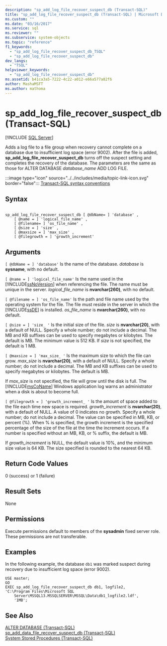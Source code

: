 ```yaml
---
description: "sp_add_log_file_recover_suspect_db (Transact-SQL)"
title: "sp_add_log_file_recover_suspect_db (Transact-SQL) | Microsoft Docs"
ms.custom: ""
ms.date: "03/16/2017"
ms.service: sql
ms.reviewer: ""
ms.subservice: system-objects
ms.topic: "reference"
f1_keywords: 
  - "sp_add_log_file_recover_suspect_db_TSQL"
  - "sp_add_log_file_recover_suspect_db"
dev_langs: 
  - "TSQL"
helpviewer_keywords: 
  - "sp_add_log_file_recover_suspect_db"
ms.assetid: b41ca3a5-7222-4c22-a012-e66a577a82f6
author: MashaMSFT
ms.author: mathoma
---
```

# sp_add_log_file_recover_suspect_db (Transact-SQL)
[!INCLUDE [SQL Server](../../includes/applies-to-version/sqlserver.md)]

  Adds a log file to a file group when recovery cannot complete on a database due to insufficient log space (error 9002). After the file is added, **sp_add_log_file_recover_suspect_db** turns off the suspect setting and completes the recovery of the database. The parameters are the same as those for ALTER DATABASE *database_name* ADD LOG FILE.  
  
 :::image type="icon" source="../../includes/media/topic-link-icon.svg" border="false"::: [Transact-SQL syntax conventions](../../t-sql/language-elements/transact-sql-syntax-conventions-transact-sql.md)  
  
## Syntax  
  
```  
  
sp_add_log_file_recover_suspect_db [ @dbName= ] 'database' ,   
    [ @name = ] 'logical_file_name' ,   
    [ @filename= ] 'os_file_name' ,   
    [ @size = ] 'size' ,   
    [ @maxsize = ] 'max_size' ,   
    [ @filegrowth = ] 'growth_increment'  
```  
  
## Arguments  
`[ @dbName = ] 'database'`
 Is the name of the database. *database* is **sysname**, with no default.  
  
`[ @name = ] 'logical_file_name'`
 Is the name used in the [!INCLUDE[ssNoVersion](../../includes/ssnoversion-md.md)] when referencing the file. The name must be unique in the server. *logical_file_name* is **nvarchar(260)**, with no default.  
  
`[ @filename = ] 'os_file_name'`
 Is the path and file name used by the operating system for the file. The file must reside in the server in which the [!INCLUDE[ssDE](../../includes/ssde-md.md)] is installed. *os_file_name* is **nvarchar(260)**, with no default.  
  
`[ @size = ] 'size_ '`
 Is the initial size of the file. *size* is **nvarchar(20)**, with a default of NULL. Specify a whole number; do not include a decimal. The MB and KB suffixes can be used to specify megabytes or kilobytes. The default is MB. The minimum value is 512 KB. If *size* is not specified, the default is 1 MB.  
  
`[ @maxsize = ] 'max_size_ '`
 Is the maximum size to which the file can grow. *max_size* is **nvarchar(20)**, with a default of NULL. Specify a whole number; do not include a decimal. The MB and KB suffixes can be used to specify megabytes or kilobytes. The default is MB.  
  
 If *max_size* is not specified, the file will grow until the disk is full. The [!INCLUDE[msCoName](../../includes/msconame-md.md)] Windows application log warns an administrator when a disk is about to become full.  
  
`[ @filegrowth = ] 'growth_increment_ '`
 Is the amount of space added to the file each time new space is required. *growth_increment* is **nvarchar(20)**, with a default of NULL. A value of 0 indicates no growth. Specify a whole number; do not include a decimal. The value can be specified in MB, KB, or percent (%). When % is specified, the growth increment is the specified percentage of the size of the file at the time the increment occurs. If a number is specified without an MB, KB, or % suffix, the default is MB.  
  
 If *growth_increment* is NULL, the default value is 10%, and the minimum size value is 64 KB. The size specified is rounded to the nearest 64 KB.  
  
## Return Code Values  
 0 (success) or 1 (failure)  
  
## Result Sets  
 None  
  
## Permissions  
 Execute permissions default to members of the **sysadmin** fixed server role. These permissions are not transferable.  
  
## Examples  
 In the following example, the database `db1` was marked suspect during recovery due to insufficient log space (error 9002).  
  
```  
USE master;  
GO  
EXEC sp_add_log_file_recover_suspect_db db1, logfile2,  
'C:\Program Files\Microsoft SQL  
    Server\MSSQL13.MSSQLSERVER\MSSQL\Data\db1_logfile2.ldf',   
    '1MB';  
```  
  
## See Also  
 [ALTER DATABASE &#40;Transact-SQL&#41;](../../t-sql/statements/alter-database-transact-sql.md)   
 [sp_add_data_file_recover_suspect_db &#40;Transact-SQL&#41;](../../relational-databases/system-stored-procedures/sp-add-data-file-recover-suspect-db-transact-sql.md)   
 [System Stored Procedures &#40;Transact-SQL&#41;](../../relational-databases/system-stored-procedures/system-stored-procedures-transact-sql.md)  
  
  
